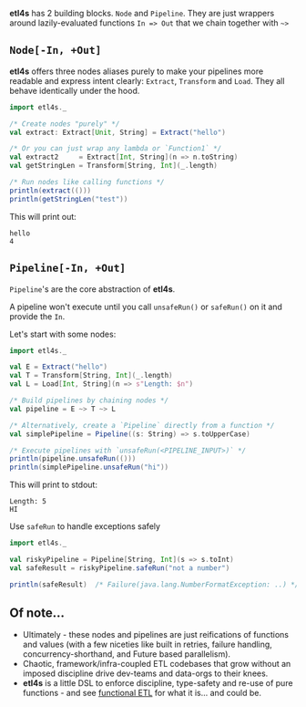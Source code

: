 
**etl4s** has 2 building blocks. `Node` and `Pipeline`. They are just wrappers around lazily-evaluated functions
`In => Out` that we chain together with `~>`

## `Node[-In, +Out]`

**etl4s** offers three nodes aliases purely to make your pipelines more readable and express intent clearly: `Extract`, `Transform` and `Load`. They all behave identically under the hood.

```scala
import etl4s._

/* Create nodes "purely" */
val extract: Extract[Unit, String] = Extract("hello")

/* Or you can just wrap any lambda or `Function1` */
val extract2     = Extract[Int, String](n => n.toString)
val getStringLen = Transform[String, Int](_.length)

/* Run nodes like calling functions */
println(extract(()))
println(getStringLen("test"))
```
This will print out:
```
hello
4
```

## `Pipeline[-In, +Out]`
`Pipeline`'s are the core abstraction of **etl4s**.

A pipeline won't execute until you call `unsafeRun()` or `safeRun()` on it and provide
the `In`.

Let's start with some nodes:
```scala
import etl4s._

val E = Extract("hello")
val T = Transform[String, Int](_.length)
val L = Load[Int, String](n => s"Length: $n")

/* Build pipelines by chaining nodes */
val pipeline = E ~> T ~> L

/* Alternatively, create a `Pipeline` directly from a function */
val simplePipeline = Pipeline((s: String) => s.toUpperCase)

/* Execute pipelines with `unsafeRun(<PIPELINE_INPUT>)` */
println(pipeline.unsafeRun(()))      
println(simplePipeline.unsafeRun("hi"))
```

This will print to stdout:
```
Length: 5
HI
```

Use `safeRun` to handle exceptions safely 
```scala
import etl4s._

val riskyPipeline = Pipeline[String, Int](s => s.toInt)
val safeResult = riskyPipeline.safeRun("not a number")

println(safeResult)  /* Failure(java.lang.NumberFormatException: ..) */
```


## Of note...
- Ultimately - these nodes and pipelines are just reifications of functions and values (with a few niceties like built in retries, failure handling, concurrency-shorthand, and Future based parallelism).
- Chaotic, framework/infra-coupled ETL codebases that grow without an imposed discipline drive dev-teams and data-orgs to their knees.
- **etl4s** is a little DSL to enforce discipline, type-safety and re-use of pure functions - 
and see [functional ETL](https://maximebeauchemin.medium.com/functional-data-engineering-a-modern-paradigm-for-batch-data-processing-2327ec32c42a) for what it is... and could be.
